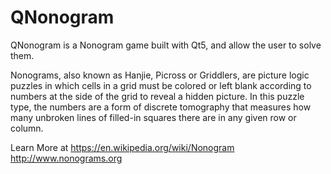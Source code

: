 
# QNonogram
QNonogram is a Nonogram game built with Qt5, and allow the user to solve them. 

Nonograms, also known as Hanjie, Picross or Griddlers, are picture logic puzzles in which cells in a grid must be colored or
left blank according to numbers at the side of the grid to reveal a hidden picture. In this puzzle type, the numbers are a form
of discrete tomography that measures how many unbroken lines of filled-in squares there are in any given row or column.

Learn More at 
https://en.wikipedia.org/wiki/Nonogram
http://www.nonograms.org
